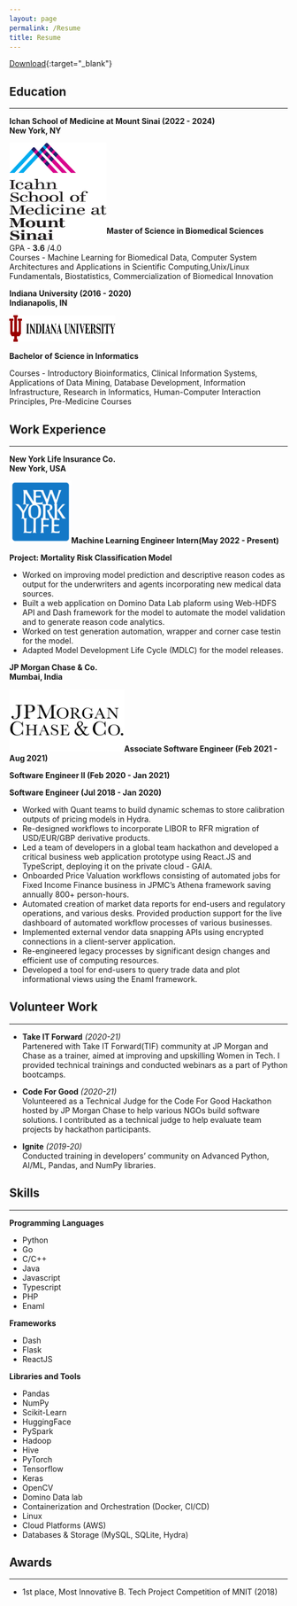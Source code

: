 ```yaml
---
layout: page
permalink: /Resume
title: Resume
---
```


[Download](https://drive.google.com/file/d/1xicdDNRinuLs39hC4ovnJXvNmWhltcEu/view){:target="_blank"}

## Education 
***

__Ichan School of Medicine at Mount Sinai (2022 - 2024)__<br>
__New York, NY__ <br>
<p class="full-width"><img src="/public/002.png" style="width:11rem;height:11rem" align="left"/></p><br><br><br><br><br><br><br><br>

 __Master of Science in Biomedical Sciences__<br>
 
 GPA - __3.6__ /4.0 <br>
 Courses - Machine Learning for Biomedical Data, Computer System Architectures and Applications in Scientific Computing,Unix/Linux Fundamentals, Biostatistics, Commercialization of Biomedical Innovation<br>

__Indiana University (2016 - 2020)__<br>
__Indianapolis, IN__ <br>
<p class="full-width"><img src="/public/003.png" style="width:12rem;height:3rem" align="left"/></p><br><br><br>

 __Bachelor of Science in Informatics__ <br>

 Courses - Introductory Bioinformatics, Clinical Information Systems, Applications of Data Mining, Database Development, Information Infrastructure, Research in Informatics, Human-Computer Interaction Principles, Pre-Medicine Courses<br>

## Work Experience 
***

__New York Life Insurance Co.__<br>
__New York, USA__<br>
<p class="full-width"><img src="/pic004.jpg" style="width:7rem;height:7rem" align="left"/></p><br><br><br><br><br>

 __Machine Learning Engineer Intern(May 2022 - Present)__ <br>

__Project: Mortality Risk Classification Model__
- Worked on improving model prediction and descriptive reason codes as output for the underwriters and agents incorporating new medical data sources.
- Built a web application on Domino Data Lab plaform using Web-HDFS API and Dash framework for the model to automate the model validation and to generate reason code analytics.
- Worked on test generation automation, wrapper and corner case testin for the model.
- Adapted Model Development Life Cycle (MDLC) for the model releases.


__JP Morgan Chase & Co.__<br>
__Mumbai, India__<br>
<p class="full-width"><img src="/public/pic005.jpg" style="width:13rem;height:7rem" align="left"/></p><br><br><br><br><br>

 __Associate Software Engineer (Feb 2021 - Aug 2021)__ <br>

 __Software Engineer II (Feb 2020 - Jan 2021)__ <br>

 __Software Engineer (Jul 2018 - Jan 2020)__ <br>

- Worked with Quant teams to build dynamic schemas to store calibration outputs of pricing models in Hydra. 
- Re-designed workflows to incorporate LIBOR to RFR migration of USD/EUR/GBP derivative products.
- Led a team of developers in a global team hackathon and developed a critical business web application prototype using React.JS and TypeScript, deploying it on the private cloud - GAIA.
- Onboarded Price Valuation workflows consisting of automated jobs for Fixed Income Finance business in JPMC’s Athena framework saving annually 800+ person-hours. 
- Automated creation of market data reports for end-users and regulatory operations, and various desks. Provided production support for the live dashboard of automated workflow processes of various businesses.
- Implemented external vendor data snapping APIs using encrypted connections in a client-server application. 
- Re-engineered legacy processes by significant design changes and efficient use of computing resources. 
- Developed a tool for end-users to query trade data and plot informational views using the Enaml framework. 

## Volunteer Work 
***

- __Take IT Forward__ *(2020-21)* <br>
Partenered with Take IT Forward(TIF) community at JP Morgan and Chase as a trainer, aimed at improving and upskilling Women in Tech. I provided technical trainings and conducted webinars as a part of Python bootcamps. <br>

- __Code For Good__ *(2020-21)* <br>
Volunteered as a Technical Judge for the Code For Good Hackathon hosted by JP Morgan Chase to help various NGOs build software solutions. I contributed as a technical judge to help evaluate team projects by hackathon participants. <br>

- __Ignite__ *(2019-20)* <br>
Conducted training in developers’ community on Advanced Python, AI/ML, Pandas, and NumPy libraries.

## Skills 
***

__Programming Languages__ 
- Python
- Go
- C/C++
- Java
- Javascript
- Typescript
- PHP
- Enaml

__Frameworks__
- Dash
- Flask
- ReactJS

__Libraries and Tools__
- Pandas
- NumPy
- Scikit-Learn
- HuggingFace
- PySpark
- Hadoop
- Hive
- PyTorch
- Tensorflow
- Keras
- OpenCV
- Domino Data lab
- Containerization and Orchestration (Docker, CI/CD)
- Linux
- Cloud Platforms (AWS)
- Databases & Storage (MySQL, SQLite, Hydra)

## Awards	
***

- 1st place, Most Innovative B. Tech Project Competition of MNIT (2018)

